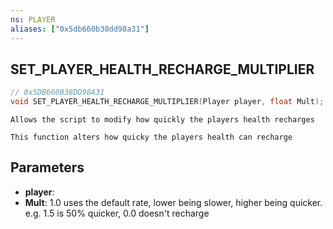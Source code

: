 ```yaml
---
ns: PLAYER
aliases: ["0x5db660b38dd98a31"]
---
```

## SET_PLAYER_HEALTH_RECHARGE_MULTIPLIER

```c
// 0x5DB660B38DD98A31
void SET_PLAYER_HEALTH_RECHARGE_MULTIPLIER(Player player, float Mult);
```

```
Allows the script to modify how quickly the players health recharges

This function alters how quicky the players health can recharge
```

## Parameters
* **player**: 
* **Mult**: 1.0 uses the default rate, lower being slower, higher being quicker. e.g. 1.5 is 50% quicker, 0.0 doesn't recharge
